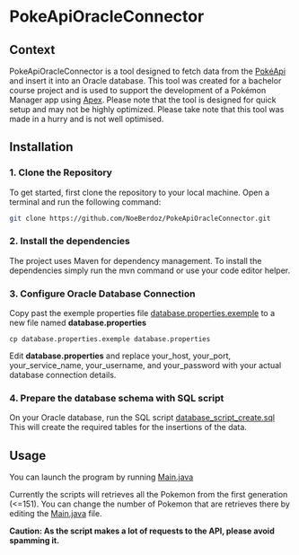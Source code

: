 # PokeApiOracleConnector

## Context
PokeApiOracleConnector is a tool designed to fetch data from the [PokéApi](https://pokeapi.co/) and insert it into an Oracle database. This tool was created for a bachelor course project and is used to support the development of a Pokémon Manager app using [Apex](https://apex.oracle.com/en/). Please note that the tool is designed for quick setup and may not be highly optimized.
Please take note that this tool was made in a hurry and is not well optimised.

## Installation

### 1. Clone the Repository
To get started, first clone the repository to your local machine. Open a terminal and run the following command:

```bash
git clone https://github.com/NoeBerdoz/PokeApiOracleConnector.git
```

### 2. Install the dependencies
The project uses Maven for dependency management. To install the dependencies simply run the mvn command or use your code editor helper.

### 3. Configure Oracle Database Connection
Copy past the exemple properties file [database.properties.exemple](https://github.com/NoeBerdoz/PokeApiOracleConnector/blob/78849de136d283fb4412fb663e8edcb91e752c07/database.properties.exemple) to a new file named **database.properties**
```
cp database.properties.exemple database.properties
```

Edit **database.properties** and replace your_host, your_port, your_service_name, your_username, and your_password with your actual database connection details.

### 4. Prepare the database schema with SQL script
On your Oracle database, run the SQL script [database_script_create.sql](https://github.com/NoeBerdoz/PokeApiOracleConnector/blob/78849de136d283fb4412fb663e8edcb91e752c07/database_script_create.sql)
This will create the required tables for the insertions of the data.

## Usage
You can launch the program by running [Main.java](https://github.com/NoeBerdoz/PokeApiOracleConnector/blob/78849de136d283fb4412fb663e8edcb91e752c07/src/main/java/ch/nb/Main.java)

Currently the scripts will retrieves all the Pokemon from the first generation (<=151). You can change the number of Pokemon that are retrieves there by editing the [Main.java](https://github.com/NoeBerdoz/PokeApiOracleConnector/blob/78849de136d283fb4412fb663e8edcb91e752c07/src/main/java/ch/nb/Main.java) file.

**Caution: As the script makes a lot of requests to the API, please avoid spamming it.**

